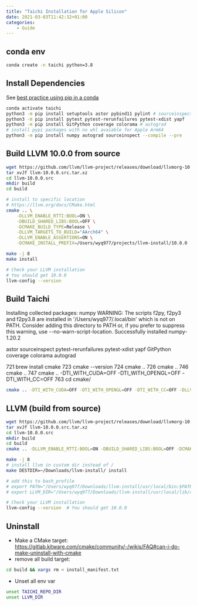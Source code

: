 ```yaml
---
title: "Taichi Installation for Apple Silicon"
date: 2021-03-03T11:42:32+01:00
categories:
    - Guide
---
```


## conda env

```bash
conda create -n taichi python=3.8
```

## Install Dependencies

See [best practice using pip in a conda](https://www.anaconda.com/blog/using-pip-in-a-conda-environment)

```bash
conda activate taichi
python3 -m pip install setuptools astor pybind11 pylint # sourceinspect
python3 -m pip install pytest pytest-rerunfailures pytest-xdist yapf
python3 -m pip install GitPython coverage colorama # autograd
# install pypi packages with no whl avaiable for Apple Arm64
python3 -m pip install numpy autograd sourceinspect --compile --pre
```

## Build LLVM 10.0.0 from source 

```bash
wget https://github.com/llvm/llvm-project/releases/download/llvmorg-10.0.0/llvm-10.0.0.src.tar.xz
tar xvJf llvm-10.0.0.src.tar.xz
cd llvm-10.0.0.src
mkdir build
cd build

# install to specific location
# https://llvm.org/docs/CMake.html
cmake .. \
    -DLLVM_ENABLE_RTTI:BOOL=ON \
    -DBUILD_SHARED_LIBS:BOOL=OFF \
    -DCMAKE_BUILD_TYPE=Release \
    -DLLVM_TARGETS_TO_BUILD="AArch64" \
    -DLLVM_ENABLE_ASSERTIONS=ON \
    -DCMAKE_INSTALL_PREFIX=/Users/wyq977/projects/llvm-install/10.0.0

make -j 8
make install

# Check your LLVM installation
# You should get 10.0.0
llvm-config --version
```

## Build Taichi

Installing collected packages: numpy
  WARNING: The scripts f2py, f2py3 and f2py3.8 are installed in '/Users/wyq977/.local/bin' which is not on PATH.
  Consider adding this directory to PATH or, if you prefer to suppress this warning, use --no-warn-script-location.
Successfully installed numpy-1.20.2

astor
sourceinspect
pytest-rerunfailures
pytest-xdist
yapf
GitPython
coverage
colorama
autograd

  721  brew install cmake
  723  cmake --version
  724  cmake ..
  726  cmake ..
  746  cmake ..
  747  cmake .. -DTI_WITH_CUDA=OFF -DTI_WITH_OPENGL=OFF -DTI_WITH_CC=OFF 
  763  cd cmake/
```bash
cmake .. -DTI_WITH_CUDA=OFF -DTI_WITH_OPENGL=OFF -DTI_WITH_CC=OFF -DLLVM_TARGETS_TO_BUILD="AArch64"
```

## LLVM (build from source)

```bash
wget https://github.com/llvm/llvm-project/releases/download/llvmorg-10.0.0/llvm-10.0.0.src.tar.xz
tar xvJf llvm-10.0.0.src.tar.xz
cd llvm-10.0.0.src
mkdir build
cd build
cmake .. -DLLVM_ENABLE_RTTI:BOOL=ON -DBUILD_SHARED_LIBS:BOOL=OFF -DCMAKE_BUILD_TYPE=Release -DLLVM_TARGETS_TO_BUILD="AArch64" -DLLVM_ENABLE_ASSERTIONS=ON

make -j 8
# install llvm in custom dir instead of /
make DESTDIR=~/Downloads/llvm-install/ install

# add this to bash_profile
# export PATH="/Users/wyq977/Downloads/llvm-install/usr/local/bin:$PATH"   
# export LLVM_DIR="/Users/wyq977/Downloads/llvm-install/usr/local/lib/cmake"

# Check your LLVM installation
llvm-config --version  # You should get 10.0.0
```

## Uninstall

* Make a CMake target: https://gitlab.kitware.com/cmake/community/-/wikis/FAQ#can-i-do-make-uninstall-with-cmake
* remove all build target:

```bash
cd build && xargs rm < install_manifest.txt
```

* Unset all env var

```bash
unset TAICHI_REPO_DIR
unset LLVM_DIR
```
